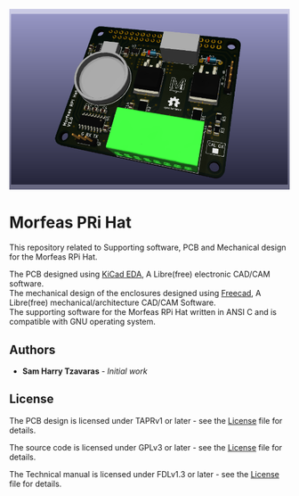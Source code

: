 ![picture](./Docs/Artwork/PCB_3d_render.png)
# Morfeas PRi Hat

This repository related to Supporting software, PCB and Mechanical design for the Morfeas RPi Hat.

The PCB designed using [KiCad EDA](https://kicad-pcb.org/), A Libre(free) electronic CAD/CAM software.<br>
The mechanical design of the enclosures designed using [Freecad](https://www.freecadweb.org/), A Libre(free) mechanical/architecture CAD/CAM Software.<br>
The supporting software for the Morfeas RPi Hat written in ANSI C and is compatible with GNU operating system.<br>
## Authors
* **Sam Harry Tzavaras** - *Initial work*
## License
The PCB design is licensed under TAPRv1 or later - see the [License](./Hardware/TAPR_Open_Hardware_License_v1.0.pdf) file for details.

The source code is licensed under GPLv3 or later - see the [License](../blob/master/LICENSE) file for details.

The Technical manual is licensed under FDLv1.3 or later - see the [License](./Docs/fdl-1.3.md) file for details.
